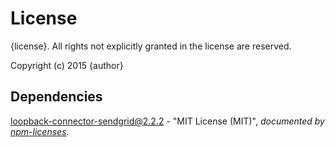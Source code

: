 # License

{license}. All rights not explicitly granted in the license are reserved.

Copyright (c) 2015 {author}

## Dependencies
[loopback-connector-sendgrid@2.2.2](&quot;https://github.com/Cellarise/loopback-connector-sendgrid&quot;) - &quot;MIT License (MIT)&quot;, 
*documented by [npm-licenses](http://github.com/AceMetrix/npm-license.git)*.
